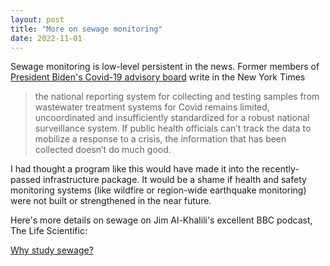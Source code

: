 ```yaml
---
layout: post
title: "More on sewage monitoring"
date: 2022-11-01
---
```


Sewage monitoring is low-level persistent in the news.
Former members of [President Biden's Covid-19 advisory board](https://www.nytimes.com/2022/10/19/opinion/covid-pandemic-failures.html) write in the New York Times

> the national reporting system for collecting and testing samples from wastewater treatment systems for Covid remains limited, uncoordinated and insufficiently standardized for a robust national surveillance system. If public health officials can’t track the data to mobilize a response to a crisis, the information that has been collected doesn’t do much good.

I had thought a program like this would have made it into the recently-passed infrastructure package. It would be a shame if health and safety monitoring systems (like wildfire or region-wide earthquake monitoring) were not built or strengthened in the near future.

Here's more details on sewage on Jim Al-Khalili's excellent BBC podcast, The Life Scientific:

[Why study sewage?](https://www.bbc.co.uk/programmes/m001cx0m)